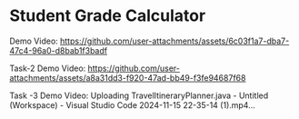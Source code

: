 # Student Grade Calculator
Demo Video:
https://github.com/user-attachments/assets/6c03f1a7-dba7-47c4-96a0-d8bab1f3badf

Task-2
Demo Video:
https://github.com/user-attachments/assets/a8a31dd3-f920-47ad-bb49-f3fe94687f68

Task -3
Demo Video:
Uploading TravelItineraryPlanner.java - Untitled (Workspace) - Visual Studio Code 2024-11-15 22-35-14 (1).mp4…



